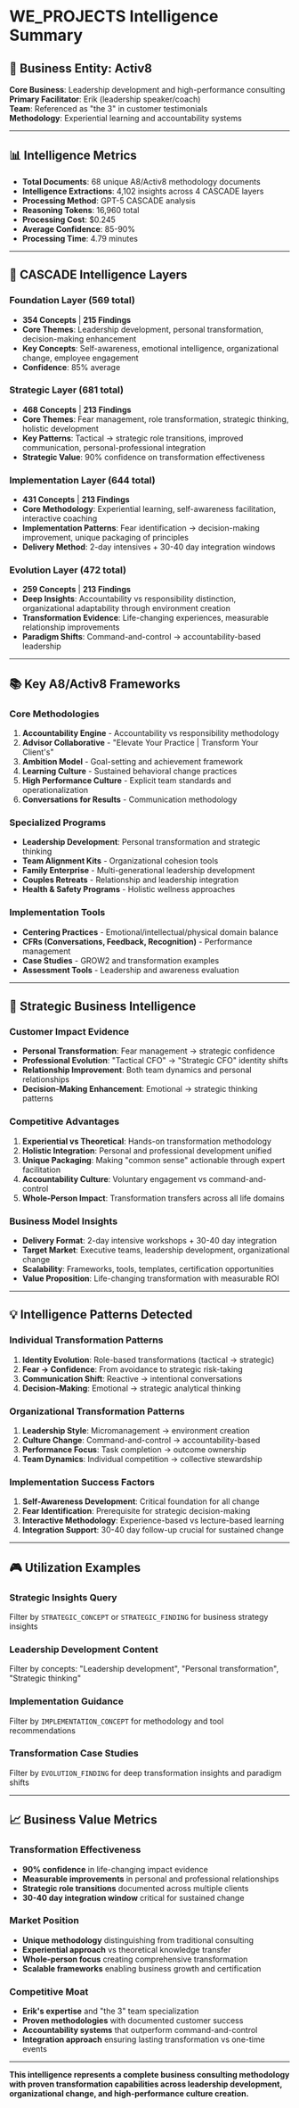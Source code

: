 # WE_PROJECTS Intelligence Summary

## 🎯 Business Entity: Activ8

**Core Business**: Leadership development and high-performance consulting  
**Primary Facilitator**: Erik (leadership speaker/coach)  
**Team**: Referenced as "the 3" in customer testimonials  
**Methodology**: Experiential learning and accountability systems  

---

## 📊 Intelligence Metrics

- **Total Documents**: 68 unique A8/Activ8 methodology documents
- **Intelligence Extractions**: 4,102 insights across 4 CASCADE layers
- **Processing Method**: GPT-5 CASCADE analysis
- **Reasoning Tokens**: 16,960 total
- **Processing Cost**: $0.245
- **Average Confidence**: 85-90%
- **Processing Time**: 4.79 minutes

---

## 🧠 CASCADE Intelligence Layers

### Foundation Layer (569 total)
- **354 Concepts** | **215 Findings**
- **Core Themes**: Leadership development, personal transformation, decision-making enhancement
- **Key Concepts**: Self-awareness, emotional intelligence, organizational change, employee engagement
- **Confidence**: 85% average

### Strategic Layer (681 total) 
- **468 Concepts** | **213 Findings**
- **Core Themes**: Fear management, role transformation, strategic thinking, holistic development
- **Key Patterns**: Tactical → strategic role transitions, improved communication, personal-professional integration
- **Strategic Value**: 90% confidence on transformation effectiveness

### Implementation Layer (644 total)
- **431 Concepts** | **213 Findings** 
- **Core Methodology**: Experiential learning, self-awareness facilitation, interactive coaching
- **Implementation Patterns**: Fear identification → decision-making improvement, unique packaging of principles
- **Delivery Method**: 2-day intensives + 30-40 day integration windows

### Evolution Layer (472 total)
- **259 Concepts** | **213 Findings**
- **Deep Insights**: Accountability vs responsibility distinction, organizational adaptability through environment creation
- **Transformation Evidence**: Life-changing experiences, measurable relationship improvements
- **Paradigm Shifts**: Command-and-control → accountability-based leadership

---

## 📚 Key A8/Activ8 Frameworks

### Core Methodologies
1. **Accountability Engine** - Accountability vs responsibility methodology
2. **Advisor Collaborative** - "Elevate Your Practice | Transform Your Client's"
3. **Ambition Model** - Goal-setting and achievement framework  
4. **Learning Culture** - Sustained behavioral change practices
5. **High Performance Culture** - Explicit team standards and operationalization
6. **Conversations for Results** - Communication methodology

### Specialized Programs
- **Leadership Development**: Personal transformation and strategic thinking
- **Team Alignment Kits** - Organizational cohesion tools
- **Family Enterprise** - Multi-generational leadership development
- **Couples Retreats** - Relationship and leadership integration
- **Health & Safety Programs** - Holistic wellness approaches

### Implementation Tools
- **Centering Practices** - Emotional/intellectual/physical domain balance
- **CFRs (Conversations, Feedback, Recognition)** - Performance management
- **Case Studies** - GROW2 and transformation examples
- **Assessment Tools** - Leadership and awareness evaluation

---

## 🎯 Strategic Business Intelligence

### Customer Impact Evidence
- **Personal Transformation**: Fear management → strategic confidence
- **Professional Evolution**: "Tactical CFO" → "Strategic CFO" identity shifts  
- **Relationship Improvement**: Both team dynamics and personal relationships
- **Decision-Making Enhancement**: Emotional → strategic thinking patterns

### Competitive Advantages
1. **Experiential vs Theoretical**: Hands-on transformation methodology
2. **Holistic Integration**: Personal and professional development unified
3. **Unique Packaging**: Making "common sense" actionable through expert facilitation
4. **Accountability Culture**: Voluntary engagement vs command-and-control
5. **Whole-Person Impact**: Transformation transfers across all life domains

### Business Model Insights
- **Delivery Format**: 2-day intensive workshops + 30-40 day integration
- **Target Market**: Executive teams, leadership development, organizational change
- **Scalability**: Frameworks, tools, templates, certification opportunities
- **Value Proposition**: Life-changing transformation with measurable ROI

---

## 💡 Intelligence Patterns Detected

### Individual Transformation Patterns
1. **Identity Evolution**: Role-based transformations (tactical → strategic)
2. **Fear → Confidence**: From avoidance to strategic risk-taking
3. **Communication Shift**: Reactive → intentional conversations  
4. **Decision-Making**: Emotional → strategic analytical thinking

### Organizational Transformation Patterns  
1. **Leadership Style**: Micromanagement → environment creation
2. **Culture Change**: Command-and-control → accountability-based
3. **Performance Focus**: Task completion → outcome ownership
4. **Team Dynamics**: Individual competition → collective stewardship

### Implementation Success Factors
1. **Self-Awareness Development**: Critical foundation for all change
2. **Fear Identification**: Prerequisite for strategic decision-making
3. **Interactive Methodology**: Experience-based vs lecture-based learning
4. **Integration Support**: 30-40 day follow-up crucial for sustained change

---

## 🎮 Utilization Examples

### Strategic Insights Query
Filter by `STRATEGIC_CONCEPT` or `STRATEGIC_FINDING` for business strategy insights

### Leadership Development Content  
Filter by concepts: "Leadership development", "Personal transformation", "Strategic thinking"

### Implementation Guidance
Filter by `IMPLEMENTATION_CONCEPT` for methodology and tool recommendations

### Transformation Case Studies
Filter by `EVOLUTION_FINDING` for deep transformation insights and paradigm shifts

---

## 📈 Business Value Metrics

### Transformation Effectiveness
- **90% confidence** in life-changing impact evidence
- **Measurable improvements** in personal and professional relationships
- **Strategic role transitions** documented across multiple clients
- **30-40 day integration window** critical for sustained change

### Market Position
- **Unique methodology** distinguishing from traditional consulting
- **Experiential approach** vs theoretical knowledge transfer  
- **Whole-person focus** creating comprehensive transformation
- **Scalable frameworks** enabling business growth and certification

### Competitive Moat
- **Erik's expertise** and "the 3" team specialization
- **Proven methodologies** with documented customer success
- **Accountability systems** that outperform command-and-control
- **Integration approach** ensuring lasting transformation vs one-time events

---

**This intelligence represents a complete business consulting methodology with proven transformation capabilities across leadership development, organizational change, and high-performance culture creation.**